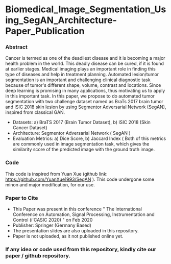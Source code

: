 # Biomedical_Image_Segmentation_Using_SegAN_Architecture-Paper_Publication

### Abstract

Cancer is termed as one of the deadliest disease and it is becoming a major health problem in the world. This deadly disease can be cured, if it is found at earlier stages. Medical imaging plays an important role in finding this type of diseases and help in treatment planning. Automated lesion/tumor segmentation is an important and challenging clinical diagnostic task because of tumor's different shape, volume, contrast and locations. Since deep learning is promising in many applications, thus motivating us to apply in this important task. In this paper, we propose to do automated tumor segmentation with two challenge dataset named as BraTs 2017 brain tumor and ISIC 2018 skin lesion by using Segmentor Adversarial Network (SegAN), inspired from classical GAN.

- Datasets: a) BraTS 2017 (Brain Tumor Dataset), b) ISIC 2018 (Skin Cancer Dataset)
- Architecture: Segmentor Adversarial Network ( SegAN )
- Evaluation Metrics: a) Dice Score, b) Jaccard Index ( Both of this metrics are commonly used in image segmentation task, which gives the similarity score of the predicted image with the ground truth image.

### Code

This code is inspired from Yuan Xue (github link: https://github.com/YuanXue1993/SegAN ). This code undergone some minon and major modification, for our use.

### Paper to Cite

- This Paper was present in this conference " The International Conference on Automation, Signal Processing, Instrumentation and Control (i'CASIC 2020) " on Feb 2020
- Publisher: Springer (Germany Based)
- The presentation slides are also uploaded in this repository.
- Paper is not uploaded, as it not published online yet.

### If any idea or code used from this repository, kindly cite our paper / github repository.
